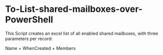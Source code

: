# To-List-shared-mailboxes-over-PowerShell
This Script creates an excel list of all enabled shared mailboxes,
with three parameters per record:

Name + WhenCreated + Members
